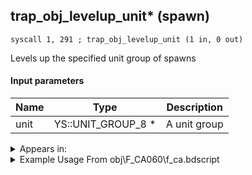 ## trap_obj_levelup_unit* (spawn)

`syscall 1, 291 ; trap_obj_levelup_unit (1 in, 0 out)`

Levels up the specified unit group of spawns

#### Input parameters
| Name | Type | Description
|------|------|------------
| unit   | YS::UNIT_GROUP_8 *   | A unit group




<details>
	<summary>Appears in:</summary>
| filename | Entity (obj)
|----------|-------------
| obj\F_CA060\f_ca.bdscript       | ((F) ??? (CA))          
| obj\F_CA060_MEDAL\f_ca.bdscript       | ((F) ??? - Attackable floor? (MEDAL) (CA))          

</details>

<details>
	<summary>Example Usage From obj\F_CA060\f_ca.bdscript</summary>
```
L2170:
 popToSp 0
 pushFromFSp 0
 pushImm 24
 add 
 pushImm 1
 memcpy 0
 pushFromFSp 0
 pushImm 3
 syscall 1, 70 ; trap_obj_set_flag (2 in, 0 out)
 pushFromFSp 0
 syscall 1, 291 ; trap_obj_levelup_unit (1 in, 0 out)
 pushFromFSp 0
 pushFromFSp 0
 pushImm 1
 syscall 1, 39 ; trap_obj_unit_arg (2 in, 1 out)
 pushImm 1
 pushImm 0
 syscall 1, 87 ; trap_obj_effect_start_bind (4 in, 1 out)
 drop 
 pushFromFSp 0
 pushImm 2
 syscall 1, 39 ; trap_obj_unit_arg (2 in, 1 out)
 pushImm 1
 sub 
 eqz 
 jz L2249
 pushFromFSp 0
 pushFromFSp 0
 pushImm 1
 syscall 1, 39 ; trap_obj_unit_arg (2 in, 1 out)
 pushImm 1
 add 
 pushImm 1
 pushImm 0
 syscall 1, 87 ; trap_obj_effect_start_bind (4 in, 1 out)
 drop 
 jmp L2249
```
</details>

